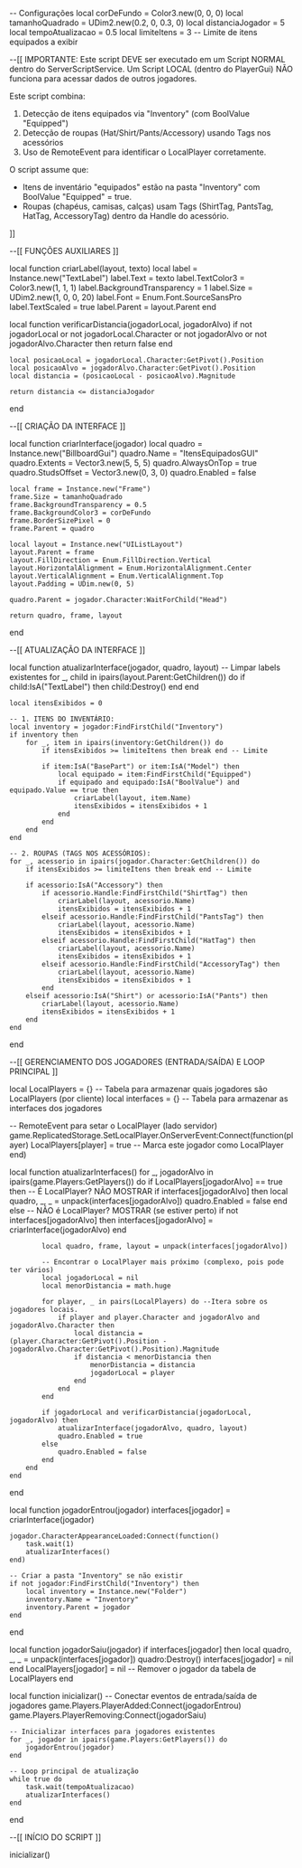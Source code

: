 -- Configurações
local corDeFundo = Color3.new(0, 0, 0)
local tamanhoQuadrado = UDim2.new(0.2, 0, 0.3, 0)
local distanciaJogador = 5
local tempoAtualizacao = 0.5
local limiteItens = 3 -- Limite de itens equipados a exibir

--[[
IMPORTANTE: Este script DEVE ser executado em um Script NORMAL dentro do ServerScriptService.
Um Script LOCAL (dentro do PlayerGui) NÃO funciona para acessar dados de outros jogadores.

Este script combina:
1.  Detecção de itens equipados via "Inventory" (com BoolValue "Equipped")
2.  Detecção de roupas (Hat/Shirt/Pants/Accessory) usando Tags nos acessórios
3.  Uso de RemoteEvent para identificar o LocalPlayer corretamente.

O script assume que:
- Itens de inventário "equipados" estão na pasta "Inventory" com BoolValue "Equipped" = true.
- Roupas (chapéus, camisas, calças) usam Tags (ShirtTag, PantsTag, HatTag, AccessoryTag) dentro da Handle do acessório.

]]

--[[
FUNÇÕES AUXILIARES
]]

local function criarLabel(layout, texto)
    local label = Instance.new("TextLabel")
    label.Text = texto
    label.TextColor3 = Color3.new(1, 1, 1)
    label.BackgroundTransparency = 1
    label.Size = UDim2.new(1, 0, 0, 20)
    label.Font = Enum.Font.SourceSansPro
    label.TextScaled = true
    label.Parent = layout.Parent
end

local function verificarDistancia(jogadorLocal, jogadorAlvo)
    if not jogadorLocal or not jogadorLocal.Character or not jogadorAlvo or not jogadorAlvo.Character then
        return false
    end

    local posicaoLocal = jogadorLocal.Character:GetPivot().Position
    local posicaoAlvo = jogadorAlvo.Character:GetPivot().Position
    local distancia = (posicaoLocal - posicaoAlvo).Magnitude

    return distancia <= distanciaJogador
end

--[[
CRIAÇÃO DA INTERFACE
]]

local function criarInterface(jogador)
    local quadro = Instance.new("BillboardGui")
    quadro.Name = "ItensEquipadosGUI"
    quadro.Extents = Vector3.new(5, 5, 5)
    quadro.AlwaysOnTop = true
    quadro.StudsOffset = Vector3.new(0, 3, 0)
    quadro.Enabled = false

    local frame = Instance.new("Frame")
    frame.Size = tamanhoQuadrado
    frame.BackgroundTransparency = 0.5
    frame.BackgroundColor3 = corDeFundo
    frame.BorderSizePixel = 0
    frame.Parent = quadro

    local layout = Instance.new("UIListLayout")
    layout.Parent = frame
    layout.FillDirection = Enum.FillDirection.Vertical
    layout.HorizontalAlignment = Enum.HorizontalAlignment.Center
    layout.VerticalAlignment = Enum.VerticalAlignment.Top
    layout.Padding = UDim.new(0, 5)

    quadro.Parent = jogador.Character:WaitForChild("Head")

    return quadro, frame, layout
end

--[[
ATUALIZAÇÃO DA INTERFACE
]]

local function atualizarInterface(jogador, quadro, layout)
    -- Limpar labels existentes
    for _, child in ipairs(layout.Parent:GetChildren()) do
        if child:IsA("TextLabel") then
            child:Destroy()
        end
    end

    local itensExibidos = 0

    -- 1. ITENS DO INVENTÁRIO:
    local inventory = jogador:FindFirstChild("Inventory")
    if inventory then
        for _, item in ipairs(inventory:GetChildren()) do
            if itensExibidos >= limiteItens then break end -- Limite

            if item:IsA("BasePart") or item:IsA("Model") then
                local equipado = item:FindFirstChild("Equipped")
                if equipado and equipado:IsA("BoolValue") and equipado.Value == true then
                    criarLabel(layout, item.Name)
                    itensExibidos = itensExibidos + 1
                end
            end
        end
    end

    -- 2. ROUPAS (TAGS NOS ACESSÓRIOS):
    for _, acessorio in ipairs(jogador.Character:GetChildren()) do
        if itensExibidos >= limiteItens then break end -- Limite

        if acessorio:IsA("Accessory") then
            if acessorio.Handle:FindFirstChild("ShirtTag") then
                criarLabel(layout, acessorio.Name)
                itensExibidos = itensExibidos + 1
            elseif acessorio.Handle:FindFirstChild("PantsTag") then
                criarLabel(layout, acessorio.Name)
                itensExibidos = itensExibidos + 1
            elseif acessorio.Handle:FindFirstChild("HatTag") then
                criarLabel(layout, acessorio.Name)
                itensExibidos = itensExibidos + 1
            elseif acessorio.Handle:FindFirstChild("AccessoryTag") then
                criarLabel(layout, acessorio.Name)
                itensExibidos = itensExibidos + 1
            end
        elseif acessorio:IsA("Shirt") or acessorio:IsA("Pants") then
            criarLabel(layout, acessorio.Name)
            itensExibidos = itensExibidos + 1
        end
    end
end

--[[
GERENCIAMENTO DOS JOGADORES (ENTRADA/SAÍDA) E LOOP PRINCIPAL
]]

local LocalPlayers = {} -- Tabela para armazenar quais jogadores são LocalPlayers (por cliente)
local interfaces = {}    -- Tabela para armazenar as interfaces dos jogadores

-- RemoteEvent para setar o LocalPlayer (lado servidor)
game.ReplicatedStorage.SetLocalPlayer.OnServerEvent:Connect(function(player)
    LocalPlayers[player] = true -- Marca este jogador como LocalPlayer
end)

local function atualizarInterfaces()
    for _, jogadorAlvo in ipairs(game.Players:GetPlayers()) do
        if LocalPlayers[jogadorAlvo] == true then -- É LocalPlayer? NÃO MOSTRAR
            if interfaces[jogadorAlvo] then
                local quadro, _, _ = unpack(interfaces[jogadorAlvo])
                quadro.Enabled = false
            end
        else -- NÃO é LocalPlayer? MOSTRAR (se estiver perto)
            if not interfaces[jogadorAlvo] then
                interfaces[jogadorAlvo] = criarInterface(jogadorAlvo)
            end

            local quadro, frame, layout = unpack(interfaces[jogadorAlvo])

            -- Encontrar o LocalPlayer mais próximo (complexo, pois pode ter vários)
            local jogadorLocal = nil
            local menorDistancia = math.huge

            for player, _ in pairs(LocalPlayers) do --Itera sobre os jogadores locais.
                if player and player.Character and jogadorAlvo and jogadorAlvo.Character then
                    local distancia = (player.Character:GetPivot().Position - jogadorAlvo.Character:GetPivot().Position).Magnitude
                    if distancia < menorDistancia then
                        menorDistancia = distancia
                        jogadorLocal = player
                    end
                end
            end

            if jogadorLocal and verificarDistancia(jogadorLocal, jogadorAlvo) then
                atualizarInterface(jogadorAlvo, quadro, layout)
                quadro.Enabled = true
            else
                quadro.Enabled = false
            end
        end
    end
end

local function jogadorEntrou(jogador)
    interfaces[jogador] = criarInterface(jogador)

    jogador.CharacterAppearanceLoaded:Connect(function()
        task.wait(1)
        atualizarInterfaces()
    end)

    -- Criar a pasta "Inventory" se não existir
    if not jogador:FindFirstChild("Inventory") then
        local inventory = Instance.new("Folder")
        inventory.Name = "Inventory"
        inventory.Parent = jogador
    end
end

local function jogadorSaiu(jogador)
    if interfaces[jogador] then
        local quadro, _, _ = unpack(interfaces[jogador])
        quadro:Destroy()
        interfaces[jogador] = nil
    end
    LocalPlayers[jogador] = nil -- Remover o jogador da tabela de LocalPlayers
end

local function inicializar()
    -- Conectar eventos de entrada/saída de jogadores
    game.Players.PlayerAdded:Connect(jogadorEntrou)
    game.Players.PlayerRemoving:Connect(jogadorSaiu)

    -- Inicializar interfaces para jogadores existentes
    for _, jogador in ipairs(game.Players:GetPlayers()) do
        jogadorEntrou(jogador)
    end

    -- Loop principal de atualização
    while true do
        task.wait(tempoAtualizacao)
        atualizarInterfaces()
    end
end

--[[
INÍCIO DO SCRIPT
]]

inicializar()
